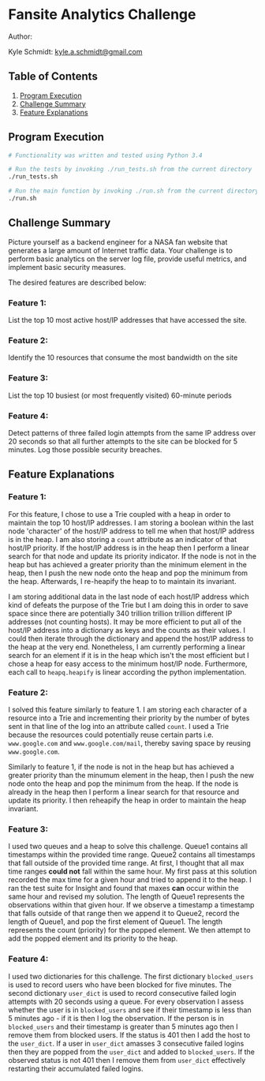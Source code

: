 # Fansite Analytics Challenge

Author:


Kyle Schmidt: <kyle.a.schmidt@gmail.com>

## Table of Contents
1. [Program Execution](README.md#program-execution)
2. [Challenge Summary](README.md#challenge-summary)
3. [Feature Explanations](README.md#feature-explanations)

## Program Execution
```bash
# Functionality was written and tested using Python 3.4

# Run the tests by invoking ./run_tests.sh from the current directory
./run_tests.sh

# Run the main function by invoking ./run.sh from the current directory
./run.sh
```


## Challenge Summary

Picture yourself as a backend engineer for a NASA fan website that generates a large amount of Internet traffic data. Your challenge is to perform basic analytics on the server log file, provide useful metrics, and implement basic security measures.

The desired features are described below:

### Feature 1:
List the top 10 most active host/IP addresses that have accessed the site.

### Feature 2:
Identify the 10 resources that consume the most bandwidth on the site

### Feature 3:
List the top 10 busiest (or most frequently visited) 60-minute periods

### Feature 4:
Detect patterns of three failed login attempts from the same IP address over 20 seconds so that all further attempts to the site can be blocked for 5 minutes. Log those possible security breaches.

## Feature Explanations

### Feature 1:
For this feature, I chose to use a Trie coupled with a heap in order to maintain the top 10 host/IP addresses.
I am storing a boolean within the last node 'character' of the host/IP address to tell me when that host/IP address is in the heap.
I am also storing a ```count``` attribute as an indicator of that host/IP priority.
If the host/IP address is in the heap then I perform a linear search for that node and update its priority indicator.
If the node is not in the heap but has achieved a greater priority than the minimum element in the heap, then I push the new node onto the heap and pop the minimum from the heap.
Afterwards, I re-heapify the heap to to maintain its invariant.


I am storing additional data in the last node of each host/IP address which kind of defeats the purpose of the Trie but I am doing this in order to save space since there are potentially 340 trillion trillion trillion different IP addresses (not counting hosts).
It may be more efficient to put all of the host/IP address into a dictionary as keys and the counts as their values.
I could then iterate through the dictionary and append the host/IP address to the heap at the very end.
Nonetheless, I am currently performing a linear search for an element if it is in the heap which isn't the most efficient but I chose a heap for easy access to the minimum host/IP node.
Furthermore, each call to ```heapq.heapify``` is linear according the python implementation.

### Feature 2:
I solved this feature similarly to feature 1.
I am storing each character of a resource into a Trie and incrementing their priority by the number of bytes sent in that line of the log into an attribute called ```count```.
I used a Trie because the resources could potentially reuse certain parts i.e. ```www.google.com``` and ```www.google.com/mail```, thereby saving space by reusing ```www.google.com```.


Similarly to feature 1, if the node is not in the heap but has achieved a greater priority than the minumum element in the heap, then I push the new node onto the heap and pop the minimum from the heap.
If the node is already in the heap then I perform a linear search for that resource and update its priority. I then reheapify the heap in order to maintain the heap invariant.

### Feature 3:
I used two queues and a heap to solve this challenge.
Queue1 contains all timestamps within the provided time range.
Queue2 contains all timestamps that fall outside of the provided time range.
At first, I thought that all max time ranges **could not** fall within the same hour.
My first pass at this solution recorded the max time for a given hour and tried to append it to the heap.
I ran the test suite for Insight and found that maxes **can** occur within the same hour and revised my solution.
The length of Queue1 represents the observations within that given hour.
If we observe a timestamp a timestamp that falls outside of that range then we append it to Queue2, record the length of Queue1, and pop the first element of Queue1.
The length represents the count (priority) for the popped element.
We then attempt to add the popped element and its priority to the heap.

### Feature 4:
I used two dictionaries for this challenge.
The first dictionary ```blocked_users``` is used to record users who have been blocked for five minutes.
The second dictionary ```user_dict``` is used to record consecutive failed login attempts with 20 seconds using a queue.
For every observation I assess whether the user is in ```blocked_users``` and see if their timestamp is less than 5 minutes ago - if it is then I log the observation.
If the person is in ```blocked_users``` and their timestamp is greater than 5 minutes ago then I remove them from blocked users.
If the status is 401 then I add the host to the ```user_dict```.
If a user in ```user_dict``` amasses 3 consecutive failed logins then they are popped from the ```user_dict``` and added to ```blocked_users```.
If the observed status is not 401 then I remove them from ```user_dict``` effectively restarting their accumulated failed logins.
